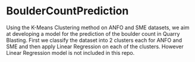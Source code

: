# BoulderCountPrediction
Using the K-Means Clustering method on ANFO and SME datasets, we aim at developing a model for the prediction of the boulder count in Quarry Blasting.
First we classify the dataset into 2 clusters each for ANFO and SME and then apply Linear Regression on each of the clusters. 
However Linear Regression model is not included in this repo.
